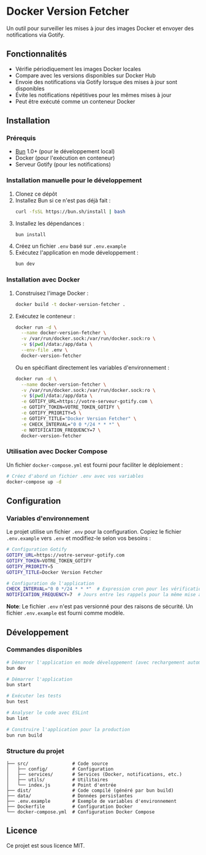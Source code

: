 # Docker Version Fetcher

Un outil pour surveiller les mises à jour des images Docker et envoyer des notifications via Gotify.

## Fonctionnalités

- Vérifie périodiquement les images Docker locales
- Compare avec les versions disponibles sur Docker Hub
- Envoie des notifications via Gotify lorsque des mises à jour sont disponibles
- Évite les notifications répétitives pour les mêmes mises à jour
- Peut être exécuté comme un conteneur Docker

## Installation

### Prérequis

- [Bun](https://bun.sh/) 1.0+ (pour le développement local)
- Docker (pour l'exécution en conteneur)
- Serveur Gotify (pour les notifications)

### Installation manuelle pour le développement

1. Clonez ce dépôt
2. Installez Bun si ce n'est pas déjà fait :
   ```bash
   curl -fsSL https://bun.sh/install | bash
   ```
3. Installez les dépendances :
   ```bash
   bun install
   ```
4. Créez un fichier `.env` basé sur `.env.example`
5. Exécutez l'application en mode développement :
   ```bash
   bun dev
   ```

### Installation avec Docker

1. Construisez l'image Docker :
   ```bash
   docker build -t docker-version-fetcher .
   ```

2. Exécutez le conteneur :
   ```bash
   docker run -d \
     --name docker-version-fetcher \
     -v /var/run/docker.sock:/var/run/docker.sock:ro \
     -v $(pwd)/data:/app/data \
     --env-file .env \
     docker-version-fetcher
   ```
   
   Ou en spécifiant directement les variables d'environnement :
   ```bash
   docker run -d \
     --name docker-version-fetcher \
     -v /var/run/docker.sock:/var/run/docker.sock:ro \
     -v $(pwd)/data:/app/data \
     -e GOTIFY_URL=https://votre-serveur-gotify.com \
     -e GOTIFY_TOKEN=VOTRE_TOKEN_GOTIFY \
     -e GOTIFY_PRIORITY=5 \
     -e GOTIFY_TITLE="Docker Version Fetcher" \
     -e CHECK_INTERVAL="0 0 */24 * * *" \
     -e NOTIFICATION_FREQUENCY=7 \
     docker-version-fetcher
   ```

### Utilisation avec Docker Compose

Un fichier `docker-compose.yml` est fourni pour faciliter le déploiement :

```bash
# Créez d'abord un fichier .env avec vos variables
docker-compose up -d
```

## Configuration

### Variables d'environnement

Le projet utilise un fichier `.env` pour la configuration. Copiez le fichier `.env.example` vers `.env` et modifiez-le selon vos besoins :

```bash
# Configuration Gotify
GOTIFY_URL=https://votre-serveur-gotify.com
GOTIFY_TOKEN=VOTRE_TOKEN_GOTIFY
GOTIFY_PRIORITY=5
GOTIFY_TITLE=Docker Version Fetcher

# Configuration de l'application
CHECK_INTERVAL="0 0 */24 * * *"  # Expression cron pour les vérifications (ici toutes les 24h)
NOTIFICATION_FREQUENCY=7  # Jours entre les rappels pour la même mise à jour
```

**Note**: Le fichier `.env` n'est pas versionné pour des raisons de sécurité. Un fichier `.env.example` est fourni comme modèle.

## Développement

### Commandes disponibles

```bash
# Démarrer l'application en mode développement (avec rechargement automatique)
bun dev

# Démarrer l'application
bun start

# Exécuter les tests
bun test

# Analyser le code avec ESLint
bun lint

# Construire l'application pour la production
bun run build
```

### Structure du projet

```
├── src/                # Code source
│   ├── config/         # Configuration
│   ├── services/       # Services (Docker, notifications, etc.)
│   ├── utils/          # Utilitaires
│   └── index.js        # Point d'entrée
├── dist/               # Code compilé (généré par bun build)
├── data/               # Données persistantes
├── .env.example        # Exemple de variables d'environnement
├── Dockerfile          # Configuration Docker
└── docker-compose.yml  # Configuration Docker Compose
```

## Licence

Ce projet est sous licence MIT.
